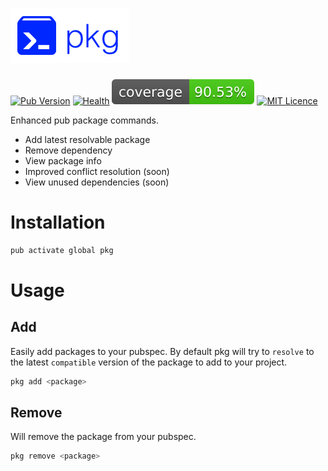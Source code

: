 # ![pkg](https://github.com/leoafarias/pkg/blob/main/assets/pkg-logo.png?raw=true)

<!-- ![GitHub stars](https://img.shields.io/github/stars/leoafarias/pkg?style=social) -->

[![Pub Version](https://img.shields.io/pub/v/pkg?label=version&style=flat-square)](https://pub.dev/packages/pkg/changelog)
[![Health](https://img.shields.io/badge/dynamic/json?color=blue&label=health&query=pub_points&url=http://www.pubscore.gq/pub-points?package=pkg&style=flat-square&cacheSeconds=90000)](https://pub.dev/packages/pkg/score) ![Coverage](https://raw.githubusercontent.com/leoafarias/pkg/main/assets/coverage_badge.svg?sanitize=true) [![MIT Licence](https://img.shields.io/github/license/leoafarias/pkg?style=flat-square&longCache=true)](https://opensource.org/licenses/mit-license.php)

Enhanced pub package commands.

- Add latest resolvable package
- Remove dependency
- View package info
- Improved conflict resolution (soon)
- View unused dependencies (soon)

# Installation

```bash
pub activate global pkg
```

# Usage

## Add

Easily add packages to your pubspec. By default pkg will try to `resolve` to the latest `compatible` version of the package to add to your project.

```bash
pkg add <package>
```

## Remove

Will remove the package from your pubspec.

```bash
pkg remove <package>
```

